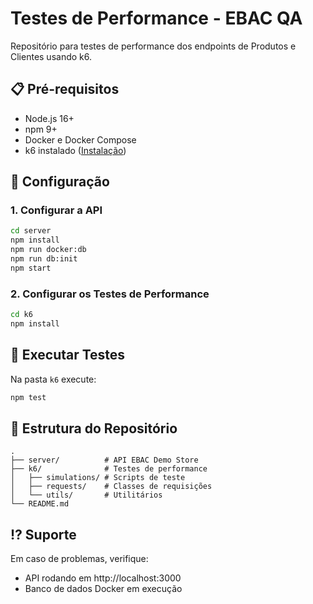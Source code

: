 # Testes de Performance - EBAC QA

Repositório para testes de performance dos endpoints de Produtos e Clientes usando k6.

## 📋 Pré-requisitos
- Node.js 16+
- npm 9+
- Docker e Docker Compose
- k6 instalado ([Instalação](https://grafana.com/docs/k6/latest/get-started/installation/))

## 🚀 Configuração

### 1. Configurar a API
```bash
cd server
npm install
npm run docker:db
npm run db:init
npm start
```

### 2. Configurar os Testes de Performance
```bash
cd k6
npm install
```

## 🔧 Executar Testes
Na pasta `k6` execute:
```bash
npm test
```

## 📂 Estrutura do Repositório
```
.
├── server/          # API EBAC Demo Store
├── k6/              # Testes de performance
│   ├── simulations/ # Scripts de teste
│   ├── requests/    # Classes de requisições
│   └── utils/       # Utilitários
└── README.md
```
## ⁉️ Suporte
Em caso de problemas, verifique:
- API rodando em http://localhost:3000
- Banco de dados Docker em execução